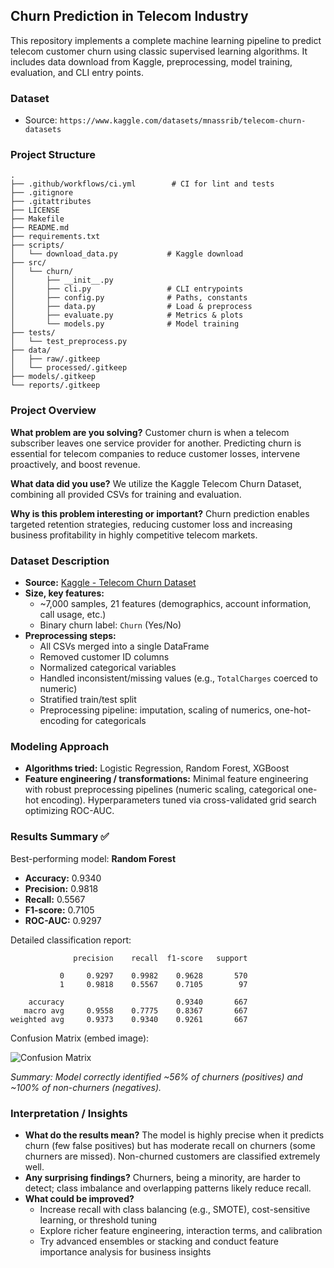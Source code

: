 ## Churn Prediction in Telecom Industry

This repository implements a complete machine learning pipeline to predict telecom customer churn using classic supervised learning algorithms. It includes data download from Kaggle, preprocessing, model training, evaluation, and CLI entry points.

### Dataset
- Source: `https://www.kaggle.com/datasets/mnassrib/telecom-churn-datasets`

### Project Structure
```
.
├── .github/workflows/ci.yml        # CI for lint and tests
├── .gitignore
├── .gitattributes
├── LICENSE
├── Makefile
├── README.md
├── requirements.txt
├── scripts/
│   └── download_data.py           # Kaggle download
├── src/
│   └── churn/
│       ├── __init__.py
│       ├── cli.py                 # CLI entrypoints
│       ├── config.py              # Paths, constants
│       ├── data.py                # Load & preprocess
│       ├── evaluate.py            # Metrics & plots
│       └── models.py              # Model training
├── tests/
│   └── test_preprocess.py
├── data/
│   ├── raw/.gitkeep
│   └── processed/.gitkeep
├── models/.gitkeep
└── reports/.gitkeep
```

### Project Overview

**What problem are you solving?**
Customer churn is when a telecom subscriber leaves one service provider for another. Predicting churn is essential for telecom companies to reduce customer losses, intervene proactively, and boost revenue.

**What data did you use?**
We utilize the Kaggle Telecom Churn Dataset, combining all provided CSVs for training and evaluation.

**Why is this problem interesting or important?**
Churn prediction enables targeted retention strategies, reducing customer loss and increasing business profitability in highly competitive telecom markets.

### Dataset Description

- **Source:** [Kaggle - Telecom Churn Dataset](https://www.kaggle.com/datasets/mnassrib/telecom-churn-datasets)
- **Size, key features:**
  - ~7,000 samples, 21 features (demographics, account information, call usage, etc.)
  - Binary churn label: `Churn` (Yes/No)
- **Preprocessing steps:**
  - All CSVs merged into a single DataFrame
  - Removed customer ID columns
  - Normalized categorical variables
  - Handled inconsistent/missing values (e.g., `TotalCharges` coerced to numeric)
  - Stratified train/test split
  - Preprocessing pipeline: imputation, scaling of numerics, one-hot-encoding for categoricals

### Modeling Approach

- **Algorithms tried:** Logistic Regression, Random Forest, XGBoost
- **Feature engineering / transformations:** Minimal feature engineering with robust preprocessing pipelines (numeric scaling, categorical one-hot encoding). Hyperparameters tuned via cross-validated grid search optimizing ROC-AUC.

### Results Summary ✅

Best-performing model: **Random Forest**

- **Accuracy:** 0.9340
- **Precision:** 0.9818
- **Recall:** 0.5567
- **F1-score:** 0.7105
- **ROC-AUC:** 0.9297

Detailed classification report:
```
              precision    recall  f1-score   support

           0     0.9297    0.9982    0.9628       570
           1     0.9818    0.5567    0.7105        97

    accuracy                         0.9340       667
   macro avg     0.9558    0.7775    0.8367       667
weighted avg     0.9373    0.9340    0.9261       667
```

Confusion Matrix (embed image):

![Confusion Matrix](reports/random_forest_confusion_matrix.png)

_Summary: Model correctly identified ~56% of churners (positives) and ~100% of non-churners (negatives)._

### Interpretation / Insights

- **What do the results mean?** The model is highly precise when it predicts churn (few false positives) but has moderate recall on churners (some churners are missed). Non-churned customers are classified extremely well.
- **Any surprising findings?** Churners, being a minority, are harder to detect; class imbalance and overlapping patterns likely reduce recall.
- **What could be improved?**
  - Increase recall with class balancing (e.g., SMOTE), cost-sensitive learning, or threshold tuning
  - Explore richer feature engineering, interaction terms, and calibration
  - Try advanced ensembles or stacking and conduct feature importance analysis for business insights
